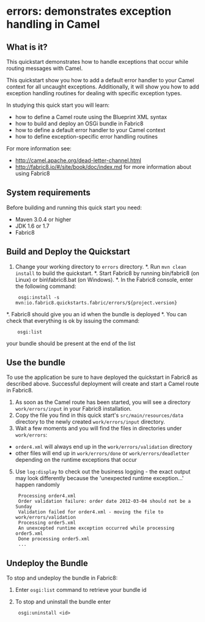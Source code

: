 errors: demonstrates exception handling in Camel
===================================

What is it?
-----------

This quickstart demonstrates how to handle exceptions that occur while routing messages with Camel.

This quickstart show you how to add a default error handler to your Camel context for all uncaught exceptions.
Additionally, it will show you how to add exception handling routines for dealing with specific exception types.

In studying this quick start you will learn:

* how to define a Camel route using the Blueprint XML syntax
* how to build and deploy an OSGi bundle in Fabric8
* how to define a default error handler to your Camel context
* how to define exception-specific error handling routines

For more information see:

* http://camel.apache.org/dead-letter-channel.html
* http://fabric8.io/#/site/book/doc/index.md for more information about using Fabric8


System requirements
-------------------

Before building and running this quick start you need:

* Maven 3.0.4 or higher
* JDK 1.6 or 1.7
* Fabric8


Build and Deploy the Quickstart
-------------------------------

1. Change your working directory to `errors` directory.
*. Run `mvn clean install` to build the quickstart.
*. Start Fabric8 by running bin/fabric8 (on Linux) or bin\fabric8.bat (on Windows).
*. In the Fabric8 console, enter the following command:

        osgi:install -s mvn:io.fabric8.quickstarts.fabric/errors/${project.version}

*. Fabric8 should give you an id when the bundle is deployed
*. You can check that everything is ok by issuing  the command:

        osgi:list
   your bundle should be present at the end of the list


Use the bundle
--------------

To use the application be sure to have deployed the quickstart in Fabric8 as described above. Successful deployment will create and start a Camel route in Fabric8.

1. As soon as the Camel route has been started, you will see a directory `work/errors/input` in your Fabric8 installation.
2. Copy the file you find in this quick start's `src/main/resources/data` directory to the newly created
`work/errors/input` directory.
4. Wait a few moments and you will find the files in directories under `work/errors`:

  * `order4.xml` will always end up in the `work/errors/validation` directory
  * other files will end up in `work/errors/done` or `work/errors/deadletter` depending on the runtime exceptions that occur
5. Use `log:display` to check out the business logging - the exact output may look differently because the 'unexpected runtime exception...' happen randomly

        Processing order4.xml
        Order validation failure: order date 2012-03-04 should not be a Sunday
        Validation failed for order4.xml - moving the file to work/errors/validation
        Processing order5.xml
        An unexcepted runtime exception occurred while processing order5.xml
        Done processing order5.xml
        ...

Undeploy the Bundle
-------------------

To stop and undeploy the bundle in Fabric8:

1. Enter `osgi:list` command to retrieve your bundle id
2. To stop and uninstall the bundle enter

        osgi:uninstall <id>
 
